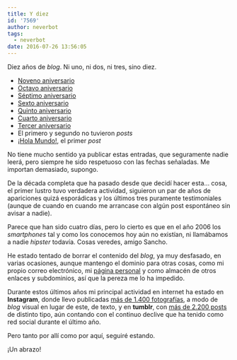 ```yaml
---
title: Y diez
id: '7569'
author: neverbot
tags:
  - neverbot
date: 2016-07-26 13:56:05
---
```


Diez años de _blog_. Ni uno, ni dos, ni tres, sino diez.

*   [Noveno aniversario](https://neverbot.com/nueve/)
*   [Octavo aniversario](https://neverbot.com/ocho/)
*   [Séptimo aniversario](https://neverbot.com/septimo-aniversario/)
*   [Sexto aniversario](https://neverbot.com/sexto-aniversario/)
*   [Quinto aniversario](https://neverbot.com/quinto-aniversario/)
*   [Cuarto aniversario](https://neverbot.com/cuarto-aniversario-de-neverbot-com/)
*   [Tercer aniversario](https://neverbot.com/tercer-aniversario-del-blog/)
*   El primero y segundo no tuvieron _posts_
*   [¡Hola Mundo!](https://neverbot.com/hello-world/), el primer _post_

No tiene mucho sentido ya publicar estas entradas, que seguramente nadie leerá, pero siempre he sido respetuoso con las fechas señaladas. Me importan demasiado, supongo.

De la década completa que ha pasado desde que decidí hacer esta... cosa, el primer lustro tuvo verdadera actividad, siguieron un par de años de apariciones quizá esporádicas y los últimos tres puramente testimoniales (aunque de cuando en cuando me arrancase con algún post espontáneo sin avisar a nadie).

Parece que han sido cuatro días, pero lo cierto es que en el año 2006 los _smartphones_ tal y como los conocemos hoy aún no existían, ni llamábamos a nadie _hipster_ todavía. Cosas veredes, amigo Sancho.

He estado tentado de borrar el contenido del _blog_, ya muy desfasado, en varias ocasiones, aunque mantengo el dominio para otras cosas, como mi propio correo electrónico, mi [página personal](https://neverbot.com)  y como almacén de otros enlaces y subdominios, así que la pereza me lo ha impedido.

Durante estos últimos años mi principal actividad en internet ha estado en **Instagram**, donde llevo publicadas [más de 1.400 fotografías](https://www.instagram.com/neverbot/), a modo de _blog_ visual en lugar de este, de texto, y en **tumblr**, con [más de 2.200 posts](http://neverbot.tumblr.com/) de distinto tipo, aún contando con el continuo declive que ha tenido como red social durante el último año.

Pero tanto por allí como por aquí, seguiré estando.

¡Un abrazo!